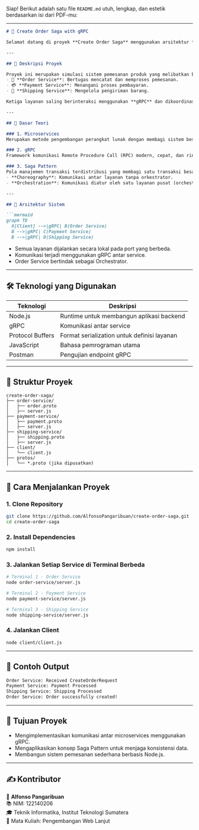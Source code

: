 Siap! Berikut adalah satu file `README.md` utuh, lengkap, dan estetik berdasarkan isi dari PDF-mu:

---

```markdown
# 🧩 Create Order Saga with gRPC

Selamat datang di proyek **Create Order Saga** menggunakan arsitektur **Microservices** dan komunikasi antar layanan dengan **gRPC**. Proyek ini dibangun sebagai bagian dari pemenuhan tugas mata kuliah *Pengembangan Web Lanjut (PWL)*.

---

## 📌 Deskripsi Proyek

Proyek ini merupakan simulasi sistem pemesanan produk yang melibatkan beberapa layanan mikro seperti:
- 🛒 **Order Service**: Bertugas mencatat dan memproses pemesanan.
- 💳 **Payment Service**: Menangani proses pembayaran.
- 🚚 **Shipping Service**: Mengelola pengiriman barang.

Ketiga layanan saling berinteraksi menggunakan **gRPC** dan dikoordinasikan menggunakan pola **Saga Pattern** untuk menjaga konsistensi data dalam transaksi terdistribusi.

---

## 🧠 Dasar Teori

### 1. Microservices
Merupakan metode pengembangan perangkat lunak dengan membagi sistem besar menjadi layanan-layanan kecil yang saling terpisah, independen, dan mudah diskalakan.

### 2. gRPC
Framework komunikasi Remote Procedure Call (RPC) modern, cepat, dan ringan yang dikembangkan oleh Google. Menggunakan Protocol Buffers (`.proto`) sebagai IDL (Interface Definition Language), dan mendukung berbagai bahasa pemrograman.

### 3. Saga Pattern
Pola manajemen transaksi terdistribusi yang membagi satu transaksi besar menjadi beberapa langkah kecil dengan kompensasi jika terjadi kegagalan. Saga dapat dijalankan secara:
- **Choreography**: Komunikasi antar layanan tanpa orkestrator.
- **Orchestration**: Komunikasi diatur oleh satu layanan pusat (orchestrator).

---

## 🧱 Arsitektur Sistem

```mermaid
graph TD
  A[Client] -->|gRPC| B(Order Service)
  B -->|gRPC| C(Payment Service)
  B -->|gRPC| D(Shipping Service)
```

- Semua layanan dijalankan secara lokal pada port yang berbeda.
- Komunikasi terjadi menggunakan gRPC antar service.
- Order Service bertindak sebagai Orchestrator.

---

## 🛠️ Teknologi yang Digunakan

| Teknologi | Deskripsi |
|-----------|-----------|
| Node.js   | Runtime untuk membangun aplikasi backend |
| gRPC      | Komunikasi antar service |
| Protocol Buffers | Format serialization untuk definisi layanan |
| JavaScript | Bahasa pemrograman utama |
| Postman | Pengujian endpoint gRPC |

---

## 📁 Struktur Proyek

```
create-order-saga/
├── order-service/
│   ├── order.proto
│   ├── server.js
├── payment-service/
│   ├── payment.proto
│   ├── server.js
├── shipping-service/
│   ├── shipping.proto
│   ├── server.js
├── client/
│   └── client.js
├── protos/
│   └── *.proto (jika dipusatkan)
```

---

## 🚀 Cara Menjalankan Proyek

### 1. Clone Repository
```bash
git clone https://github.com/AlfonsoPangaribuan/create-order-saga.git
cd create-order-saga
```

### 2. Install Dependencies
```bash
npm install
```

### 3. Jalankan Setiap Service di Terminal Berbeda
```bash
# Terminal 1 - Order Service
node order-service/server.js

# Terminal 2 - Payment Service
node payment-service/server.js

# Terminal 3 - Shipping Service
node shipping-service/server.js
```

### 4. Jalankan Client
```bash
node client/client.js
```

---

## 🧪 Contoh Output

```bash
Order Service: Received CreateOrderRequest
Payment Service: Payment Processed
Shipping Service: Shipping Processed
Order Service: Order successfully created!
```

---

## 🎯 Tujuan Proyek

- Mengimplementasikan komunikasi antar microservices menggunakan gRPC.
- Mengaplikasikan konsep Saga Pattern untuk menjaga konsistensi data.
- Membangun sistem pemesanan sederhana berbasis Node.js.

---

## ✍️ Kontributor

👤 **Alfonso Pangaribuan**  
📚 NIM: 122140206  
🎓 Teknik Informatika, Institut Teknologi Sumatera  
📘 Mata Kuliah: Pengembangan Web Lanjut
